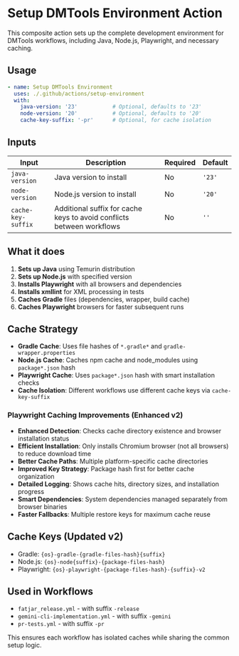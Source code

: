 # Setup DMTools Environment Action

This composite action sets up the complete development environment for DMTools workflows, including Java, Node.js, Playwright, and necessary caching.

## Usage

```yaml
- name: Setup DMTools Environment
  uses: ./.github/actions/setup-environment
  with:
    java-version: '23'           # Optional, defaults to '23'
    node-version: '20'           # Optional, defaults to '20'
    cache-key-suffix: '-pr'      # Optional, for cache isolation
```

## Inputs

| Input | Description | Required | Default |
|-------|-------------|----------|---------|
| `java-version` | Java version to install | No | `'23'` |
| `node-version` | Node.js version to install | No | `'20'` |
| `cache-key-suffix` | Additional suffix for cache keys to avoid conflicts between workflows | No | `''` |

## What it does

1. **Sets up Java** using Temurin distribution
2. **Sets up Node.js** with specified version
3. **Installs Playwright** with all browsers and dependencies
4. **Installs xmllint** for XML processing in tests
5. **Caches Gradle** files (dependencies, wrapper, build cache)
6. **Caches Playwright** browsers for faster subsequent runs

## Cache Strategy

- **Gradle Cache**: Uses file hashes of `*.gradle*` and `gradle-wrapper.properties`
- **Node.js Cache**: Caches npm cache and node_modules using `package*.json` hash
- **Playwright Cache**: Uses `package*.json` hash with smart installation checks
- **Cache Isolation**: Different workflows use different cache keys via `cache-key-suffix`

### Playwright Caching Improvements (Enhanced v2)

- **Enhanced Detection**: Checks cache directory existence and browser installation status
- **Efficient Installation**: Only installs Chromium browser (not all browsers) to reduce download time
- **Better Cache Paths**: Multiple platform-specific cache directories
- **Improved Key Strategy**: Package hash first for better cache organization
- **Detailed Logging**: Shows cache hits, directory sizes, and installation progress
- **Smart Dependencies**: System dependencies managed separately from browser binaries
- **Faster Fallbacks**: Multiple restore keys for maximum cache reuse

## Cache Keys (Updated v2)

- Gradle: `{os}-gradle-{gradle-files-hash}{suffix}`
- Node.js: `{os}-node{suffix}-{package-files-hash}`
- Playwright: `{os}-playwright-{package-files-hash}-{suffix}-v2`

## Used in Workflows

- `fatjar_release.yml` - with suffix `-release`
- `gemini-cli-implementation.yml` - with suffix `-gemini`
- `pr-tests.yml` - with suffix `-pr`

This ensures each workflow has isolated caches while sharing the common setup logic.

